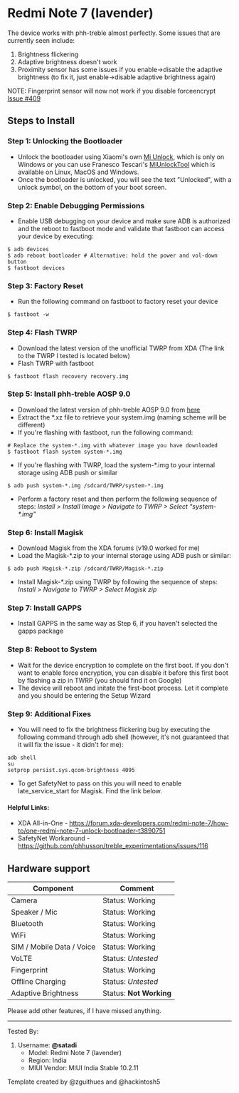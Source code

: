 # Redmi Note 7 (lavender)
The device works with phh-treble almost perfectly. Some issues that are currently seen include:
1. Brightness flickering
2. Adaptive brightness doesn't work
3. Proximity sensor has some issues if you enable->disable the adaptive brightness (to fix it, just enable->disable adaptive brightness again)

NOTE: Fingerprint sensor will now not work if you disable forceencrypt [Issue #409](https://github.com/phhusson/treble_experimentations/issues/409)

## Steps to Install
### Step 1: Unlocking the Bootloader
- Unlock the bootloader using Xiaomi's own [Mi Unlock](https://en.miui.com/unlock/download_en.html), which is only on Windows or you can use Franesco Tescari's [MiUnlockTool](xiaomitool.com/MiUnlockTool) which is available on Linux, MacOS and Windows. 
- Once the bootloader is unlocked, you will see the text "Unlocked", with a unlock symbol, on the bottom of your boot screen. 

### Step 2: Enable Debugging Permissions
- Enable USB debugging on your device and make sure ADB is authorized and the reboot to fastboot mode and validate that fastboot can access your device by executing:
```
$ adb devices
$ adb reboot bootloader # Alternative: hold the power and vol-down button
$ fastboot devices
```

### Step 3: Factory Reset
- Run the following command on fastboot to factory reset your device
```
$ fastboot -w
```

### Step 4: Flash TWRP
- Download the latest version of the unofficial TWRP from XDA (The link to the TWRP I tested is located below)
- Flash TWRP with fastboot
```
$ fastboot flash recovery recovery.img
```

### Step 5: Install phh-treble AOSP 9.0
- Download the latest version of phh-treble AOSP 9.0 from [here](https://github.com/phhusson/treble_experimentations/releases)
- Extract the *.xz file to retrieve your system.img (naming scheme will be different)
- If you're flashing with fastboot, run the following command:
```
# Replace the system-*.img with whatever image you have downloaded
$ fastboot flash system system-*.img
```

- If you're flashing with TWRP, load the system-*.img to your internal storage using ADB push or similar
```
$ adb push system-*.img /sdcard/TWRP/system-*.img
```
- Perform a factory reset and then perform the following sequence of steps: _Install > Install Image > Navigate to TWRP > Select "system-*.img"_

### Step 6: Install Magisk
- Download Magisk from the XDA forums (v19.0 worked for me)
- Load the Magisk-*.zip to your internal storage using ADB push or similar:
```
$ adb push Magisk-*.zip /sdcard/TWRP/Magisk-*.zip
```

- Install Magisk-*.zip using TWRP by following the sequence of steps: _Install > Navigate to TWRP > Select Magisk zip_

### Step 7: Install GAPPS
- Install GAPPS in the same way as Step 6, if you haven't selected the gapps package

### Step 8: Reboot to System
- Wait for the device encryption to complete on the first boot. If you don't want to enable force encryption, you can disable it before this first boot by flashing a zip in TWRP (you should find it on Google)
- The device will reboot and initate the first-boot process. Let it complete and you should be entering the Setup Wizard

### Step 9: Additional Fixes
- You will need to fix the brightness flickering bug by executing the following command through adb shell (however, it's not guaranteed that it will fix the issue - it didn't for me):
```
adb shell
su
setprop persist.sys.qcom-brightness 4095
```
- To get SafetyNet to pass on this you will need to enable late_service_start for Magisk. Find the link below.

#### Helpful Links:
- XDA All-in-One - https://forum.xda-developers.com/redmi-note-7/how-to/one-redmi-note-7-unlock-bootloader-t3890751
- SafetyNet Workaround - https://github.com/phhusson/treble_experimentations/issues/116

## Hardware support

| Component                 |      Comment                                              |
|---------------------------|-----------------------------------------------------------|
| Camera                    | Status: Working                                           |
| Speaker / Mic             | Status: Working                                           |
| Bluetooth                 | Status: Working                                           |
| WiFi                      | Status: Working                                           |
| SIM / Mobile Data / Voice | Status: Working                                           |
| VoLTE                     | Status: *Untested*                                        |
| Fingerprint               | Status: Working                                           |
| Offline Charging          | Status: *Untested*                                        |
| Adaptive Brightness       | Status: **Not Working**                                   |

Please add other features, if I have missed anything.

---

Tested By:
1. Username: **@satadi**
   - Model: Redmi Note 7 (lavender)
   - Region: India
   - MIUI Vendor: MIUI India Stable 10.2.11

Template created by @zguithues and @hackintosh5